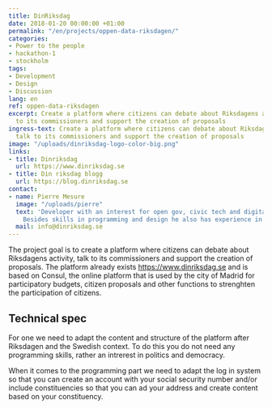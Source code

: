 ```yaml
---
title: DinRiksdag
date: 2018-01-20 00:00:00 +01:00
permalink: "/en/projects/oppen-data-riksdagen/"
categories:
- Power to the people
- hackathon-1
- stockholm
tags:
- Development
- Design
- Discussion
lang: en
ref: oppen-data-riksdagen
excerpt: Create a platform where citizens can debate about Riksdagens activity, talk
  to its commissioners and support the creation of proposals
ingress-text: Create a platform where citizens can debate about Riksdagens activity,
  talk to its commissioners and support the creation of proposals
image: "/uploads/dinriksdag-logo-color-big.png"
links:
- title: Dinriksdag
  url: https://www.dinriksdag.se
- title: Din riksdag blogg
  url: https://blog.dinriksdag.se
contact:
- name: Pierre Mesure
  image: "/uploads/pierre"
  text: 'Developer with an interest for open gov, civic tech and digital democracy.
    Besides skills in programming and design he also has experience in project management. '
  mail: info@dinriksdag.se
---
```


The project goal is to create a platform where citizens can debate about Riksdagens activity, talk to its commissioners and support the creation of proposals. The platform already exists https://www.dinriksdag.se and is based on Consul, the online platform that is used by the city of Madrid for participatory budgets, citizen proposals and other functions to strenghten the participation of citizens.

## Technical spec
For one we need to adapt the content and structure of the platform after Riksdagen and the Swedish context. To do this you do not need any programming skills, rather an intrerest in politics and democracy.

When it comes to the programming part we need to adapt the log in system so that you can create an account with your social security number and/or include constituencies so that you can ad your address and create content based on your constituency.
